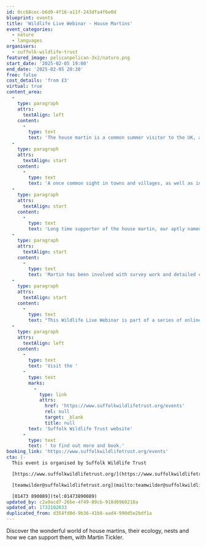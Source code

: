 ```yaml
---
id: 0cc68cec-b6d9-4f16-a11f-243dfa4f6e0d
blueprint: events
title: 'Wildlife Live Webinar - House Martins'
event_categories:
  - nature
  - languages
organisers:
  - suffolk-wildlife-trust
featured_image: pelicanpelican-3x2/nature.png
start_date: '2025-02-05 19:00'
end_date: '2025-02-05 20:30'
free: false
cost_details: 'from £3'
virtual: true
content_area:
  -
    type: paragraph
    attrs:
      textAlign: left
    content:
      -
        type: text
        text: 'The house martin is a common summer visitor to the UK, arriving in April and leaving in October. It builds mud nests, sometimes in small colonies, under ledges, on cliffs and, as their name suggests, under the eaves of houses, returning to the same nest in years to come. Both males and females help to build the nest, collecting mud from streams and ponds and building up layers with bill-sized pellets. A nest can take them days to build, so reuse saves them a lot of work.'
  -
    type: paragraph
    attrs:
      textAlign: start
    content:
      -
        type: text
        text: 'A once common sight in towns and villages, as well as in agricultural areas, flying around to catch the flying insects and aphids they feed on, house martins are now a Red Listed Species in the UK.'
  -
    type: paragraph
    attrs:
      textAlign: start
    content:
      -
        type: text
        text: 'Long time supporter of the house martin, our aptly named presenter, Martin, will share his passion for these birds, their life cycles and what is can be done to support them. He outlines how the colony on his house, which began over 40 years ago with a single natural nest, now numbers 34. The colony now uses artificial nests well as natural ones and is going from strength to strength. Martin will describe ways we can all help house martins when they return to breed in the UK.'
  -
    type: paragraph
    attrs:
      textAlign: start
    content:
      -
        type: text
        text: 'Martin has been involved with survey work and detailed colony recording work as a British Trust for Ornithology volunteer. He has also worked extensively with Suffolk Bird Group and Suffolk Wildlife Trust to encourage more people to help this beautiful bird.'
  -
    type: paragraph
    attrs:
      textAlign: start
    content:
      -
        type: text
        text: "This Wildlife Live Webinar is part of a series of online events on a range of wildlife topics. It is scheduled\_to last approximately one and a half hours, including a presentation plus a questions & answers session. Suffolk Wildlife Trust uses the Zoom platform for its webinars and, when you book, you will receive simple instructions on how to join the event from the comfort of your own\_home. When booking, please input the same email you will be using on the night. Subtitles are available."
  -
    type: paragraph
    attrs:
      textAlign: left
    content:
      -
        type: text
        text: 'Visit the '
      -
        type: text
        marks:
          -
            type: link
            attrs:
              href: 'https://www.suffolkwildlifetrust.org/events'
              rel: null
              target: _blank
              title: null
        text: 'Suffolk Wildlife Trust website'
      -
        type: text
        text: ' to find out more and book.'
booking_link: 'https://www.suffolkwildlifetrust.org/events'
cta: |-
  This event is organised by Suffolk Wildlife Trust

  [https://www.suffolkwildlifetrust.org/](https://www.suffolkwildlifetrust.org/)

  [teamwilder@suffolkwildlifetrust.org](mailto:teamwilder@suffolkwildlifetrust.org)

  [01473 890089](tel:01473890089)
updated_by: c2a9acd7-26be-4f49-89cb-918d0960210a
updated_at: 1732102833
duplicated_from: d354fd0d-9b36-41b8-aad4-990d5e2bdf1a
---
```

Discover the wonderful world of house martins, their ecology, nests and how we can support them, with Martin Tickler.